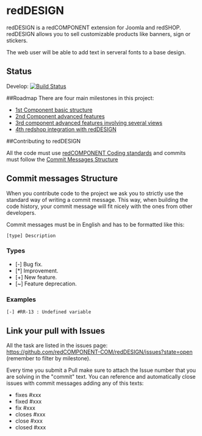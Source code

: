 # redDESIGN
redDESIGN is a redCOMPONENT extension for Joomla and redSHOP. redDESIGN allows you to sell customizable products like banners, sign or stickers. 

The web user will be able to add text in serveral fonts to a base design.

## Status
Develop: [![Build Status](https://magnum.travis-ci.com/redCOMPONENT-COM/redDESIGN.png?branch=develop&token=vxVVpxnq2ZPuMp3yebRz)](https://magnum.travis-ci.com/redCOMPONENT-COM/redDESIGN/)


##Roadmap
There are four main milestones in this project:
- [1st Component basic structure](https://github.com/redCOMPONENT-COM/redDESIGN/issues?milestone=4&state=open)
- [2nd Component advanced features](https://github.com/redCOMPONENT-COM/redDESIGN/issues?milestone=5&state=open)
- [3rd component advanced features involving several views](https://github.com/redCOMPONENT-COM/redDESIGN/issues?milestone=7&state=open)
- [4th redshop integration with redDESIGN](https://github.com/redCOMPONENT-COM/redDESIGN/issues?milestone=6&state=open)

##Contributing to redDESIGN

All the code must use [redCOMPONENT Coding standards](https://github.com/redCOMPONENT-COM/documentation/blob/master/coding_standards/coding_standards.md "redCOMPONENT Coding standards") and commits must follow the [Commit Messages Structure](#CMM)  

<a name="CMM"></a> Commit messages Structure
----------------

When you contribute code to the project we ask you to strictly use the standard way of writing a commit message. This way, when building the code history, your commit message will fit nicely with the ones from other developers.  

Commit messages must be in English and has to be formatted like this:  

<code>[type] Description</code>  

### Types  

* [-] Bug fix.
* [*] Improvement.
* [+] New feature.
* [~] Feature deprecation.

### Examples  
<code>[-] #RR-13 : Undefined variable </code>  

## Link your pull with Issues
All the task are listed in the issues page: https://github.com/redCOMPONENT-COM/redDESIGN/issues?state=open (remember to filter by milestone).

Every time you submit a Pull make sure to attach the Issue number that you are solving in the "commit" text. You can reference and automatically close issues with commit messages adding any of this texts:

- fixes #xxx
- fixed #xxx
- fix #xxx
- closes #xxx
- close #xxx
- closed #xxx

